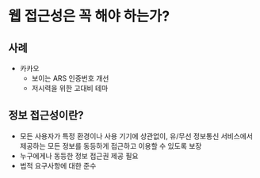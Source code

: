 # 웹 접근성은 꼭 해야 하는가?

## 사례
- 카카오
   - 보이는 ARS 인증번호 개선
   - 저시력을 위한 고대비 테마

## 정보 접근성이란?
- 모든 사용자가 특정 환경이나 사용 기기에 상관없이, 유/무선 정보통신 서비스에서 제공하는 모든 정보를 동등하게 접근하고 이용할 수 있도록 보장
- 누구에게나 동등한 정보 접근권 제공 필요
- 법적 요구사항에 대한 준수

##
